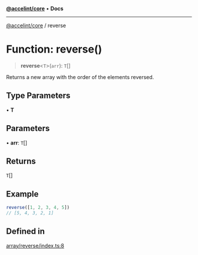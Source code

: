 [**@accelint/core**](../README.md) • **Docs**

***

[@accelint/core](../README.md) / reverse

# Function: reverse()

> **reverse**\<`T`\>(`arr`): `T`[]

Returns a new array with the order of the elements reversed.

## Type Parameters

• **T**

## Parameters

• **arr**: `T`[]

## Returns

`T`[]

## Example

```ts
reverse([1, 2, 3, 4, 5])
// [5, 4, 3, 2, 1]
```

## Defined in

[array/reverse/index.ts:8](https://github.com/gohypergiant/standard-toolkit/blob/7f574e64e57e697a3e2daabb1b78393aca67cb22/packages/core/src/array/reverse/index.ts#L8)
